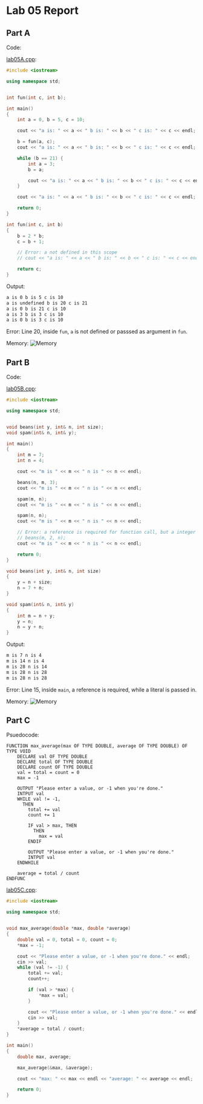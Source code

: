 # Lab 05 Report

## Part A

Code:

[lab05A.cpp](code/partA/lab05A.cpp):

```cpp
#include <iostream>

using namespace std;


int fun(int c, int b);

int main()
{
    int a = 0, b = 5, c = 10;

    cout << "a is: " << a << " b is: " << b << " c is: " << c << endl;

    b = fun(a, c);
    cout << "a is: " << a << " b is: " << b << " c is: " << c << endl;

    while (b == 21) {
        int a = 3;
        b = a;

        cout << "a is: " << a << " b is: " << b << " c is: " << c << endl;
    }

    cout << "a is: " << a << " b is: " << b << " c is: " << c << endl;

    return 0;
}

int fun(int c, int b)
{
    b = 2 * b;
    c = b + 1;

    // Error: a not defined in this scope
    // cout << "a is: " << a << " b is: " << b << " c is: " << c << endl;

    return c;
}
```

Output:

```sh
a is 0 b is 5 c is 10
a is undefined b is 20 c is 21
a is 0 b is 21 c is 10
a is 3 b is 3 c is 10
a is 0 b is 3 c is 10
```

Error:
Line 20, inside `fun`, `a` is not defined or passsed as argument in `fun`.

Memory:
![Memory](images/lab05A.jpg)

## Part B

Code:

[lab05B.cpp](code/partB/lab05B.cpp):

```cpp
#include <iostream>

using namespace std;


void beans(int y, int& n, int size);
void spam(int& n, int& y);

int main()
{
    int m = 7;
    int n = 4;

    cout << "m is " << m << " n is " << n << endl;

    beans(n, m, 3);
    cout << "m is " << m << " n is " << n << endl;

    spam(m, n);
    cout << "m is " << m << " n is " << n << endl;

    spam(n, n);
    cout << "m is " << m << " n is " << n << endl;

    // Error: a reference is required for function call, but a integer literal is passed.
    // beans(m, 2, n);
    cout << "m is " << m << " n is " << n << endl;

    return 0;
}

void beans(int y, int& n, int size)
{
    y = n + size;
    n = 7 + n;
}

void spam(int& n, int& y)
{
    int m = n + y;
    y = n;
    n = y + n;
}
```

Output:

```sh
m is 7 n is 4
m is 14 n is 4
m is 28 n is 14
m is 28 n is 28
m is 28 n is 28
```

Error:
Line 15, inside `main`, a reference is required, while a literal is passed in.

Memory:
![Memory](images/lab05B.jpg)

## Part C

Psuedocode:

```
FUNCTION max_average(max OF TYPE DOUBLE, average OF TYPE DOUBLE) OF TYPE VOID
    DECLARE val OF TYPE DOUBLE
    DECLARE total OF TYPE DOUBLE
    DECLARE count OF TYPE DOUBLE
    val = total = count = 0
    max = -1

    OUTPUT "Please enter a value, or -1 when you're done."
    INTPUT val
    WHILE val != -1,
      THEN
        total += val
        count += 1

        IF val > max, THEN
          THEN
            max = val
        ENDIF

        OUTPUT "Please enter a value, or -1 when you're done."
        INTPUT val
    ENDWHILE

    average = total / count
ENDFUNC
```

[lab05C.cpp](code/partC/lab05C.cpp):

```cpp
#include <iostream>

using namespace std;


void max_average(double *max, double *average)
{
    double val = 0, total = 0, count = 0;
    *max = -1;

    cout << "Please enter a value, or -1 when you're done." << endl;
    cin >> val;
    while (val != -1) {
        total += val;
        count++;

        if (val > *max) {
            *max = val;
        }

        cout << "Please enter a value, or -1 when you're done." << endl;
        cin >> val;
    }
    *average = total / count;
}

int main()
{
    double max, average;

    max_average(&max, &average);

    cout << "max: " << max << endl << "average: " << average << endl;

    return 0;
}
```

